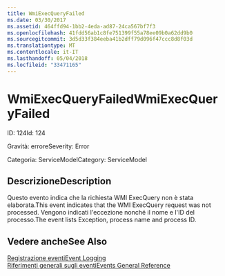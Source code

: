 ```yaml
---
title: WmiExecQueryFailed
ms.date: 03/30/2017
ms.assetid: 464ffd94-1bb2-4eda-ad87-24ca567bf7f3
ms.openlocfilehash: 41fdd56ab1c8fe751399f55a78ee09b0a62dd9b0
ms.sourcegitcommit: 3d5d33f384eeba41b2dff79d096f47ccc8d8f03d
ms.translationtype: MT
ms.contentlocale: it-IT
ms.lasthandoff: 05/04/2018
ms.locfileid: "33471165"
---
```

# <a name="wmiexecqueryfailed"></a><span data-ttu-id="9a3d7-102">WmiExecQueryFailed</span><span class="sxs-lookup"><span data-stu-id="9a3d7-102">WmiExecQueryFailed</span></span>
<span data-ttu-id="9a3d7-103">ID: 124</span><span class="sxs-lookup"><span data-stu-id="9a3d7-103">Id: 124</span></span>  
  
 <span data-ttu-id="9a3d7-104">Gravità: errore</span><span class="sxs-lookup"><span data-stu-id="9a3d7-104">Severity: Error</span></span>  
  
 <span data-ttu-id="9a3d7-105">Categoria: ServiceModel</span><span class="sxs-lookup"><span data-stu-id="9a3d7-105">Category: ServiceModel</span></span>  
  
## <a name="description"></a><span data-ttu-id="9a3d7-106">Descrizione</span><span class="sxs-lookup"><span data-stu-id="9a3d7-106">Description</span></span>  
 <span data-ttu-id="9a3d7-107">Questo evento indica che la richiesta WMI ExecQuery non è stata elaborata.</span><span class="sxs-lookup"><span data-stu-id="9a3d7-107">This event indicates that the WMI ExecQuery request was not processed.</span></span> <span data-ttu-id="9a3d7-108">Vengono indicati l'eccezione nonché il nome e l'ID del processo.</span><span class="sxs-lookup"><span data-stu-id="9a3d7-108">The event lists Exception, process name and process ID.</span></span>  
  
## <a name="see-also"></a><span data-ttu-id="9a3d7-109">Vedere anche</span><span class="sxs-lookup"><span data-stu-id="9a3d7-109">See Also</span></span>  
 [<span data-ttu-id="9a3d7-110">Registrazione eventi</span><span class="sxs-lookup"><span data-stu-id="9a3d7-110">Event Logging</span></span>](../../../../../docs/framework/wcf/diagnostics/event-logging/index.md)  
 [<span data-ttu-id="9a3d7-111">Riferimenti generali sugli eventi</span><span class="sxs-lookup"><span data-stu-id="9a3d7-111">Events General Reference</span></span>](../../../../../docs/framework/wcf/diagnostics/event-logging/events-general-reference.md)
